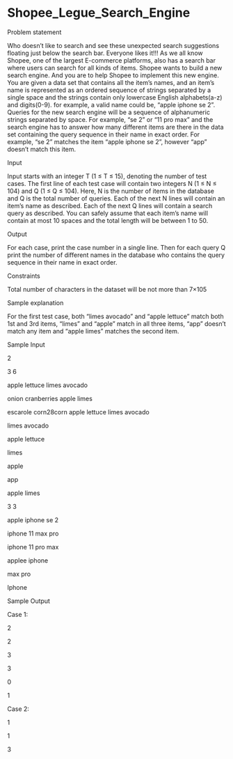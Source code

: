 # Shopee_Legue_Search_Engine

Problem statement

Who doesn’t like to search and see these unexpected search suggestions floating just below the search bar. Everyone likes it!!! As we all know Shopee, one of the largest E-commerce platforms, also has a search bar where users can search for all kinds of items. Shopee wants to build a new search engine. And you are to help Shopee to implement this new engine. You are given a data set that contains all the item’s names, and an item’s name is represented as an ordered sequence of strings separated by a single space and the strings contain only lowercase English alphabets(a-z) and digits(0-9). for example, a valid name could be, “apple iphone se 2”. Queries for the new search engine will be a sequence of alphanumeric strings separated by space. For example, “se 2” or “11 pro max” and the search engine has to answer how many different items are there in the data set containing the query sequence in their name in exact order. For example, “se 2” matches the item “apple iphone se 2”, however “app” doesn’t match this item.

Input

Input starts with an integer T (1 ≤ T ≤ 15), denoting the number of test cases. The first line of each test case will contain two integers N (1 ≤ N ≤ 104) and Q (1 ≤ Q ≤ 104). Here, N is the number of items in the database and Q is the total number of queries. Each of the next N lines will contain an item’s name as described. Each of the next Q lines will contain a search query as described. You can safely assume that each item’s name will contain at most 10 spaces and the total length will be between 1 to 50.

Output

For each case, print the case number in a single line. Then for each query Q print the number of different names in the database who contains the query sequence in their name in exact order.

Constraints

Total number of characters in the dataset will be not more than 7×105

Sample explanation

For the first test case, both “limes avocado” and “apple lettuce” match both 1st and 3rd items, “limes” and “apple” match in all three items, “app” doesn’t match any item and “apple limes” matches the second item.

Sample Input

2

3 6

apple lettuce limes avocado

onion cranberries apple limes

escarole corn28corn apple lettuce limes avocado

limes avocado

apple lettuce

limes

apple

app

apple limes

3 3

apple iphone se 2

iphone 11 max pro

iphone 11 pro max

applee iphone

max pro

Iphone


Sample Output

Case 1:

2

2

3

3

0

1

Case 2:

1

1

3

